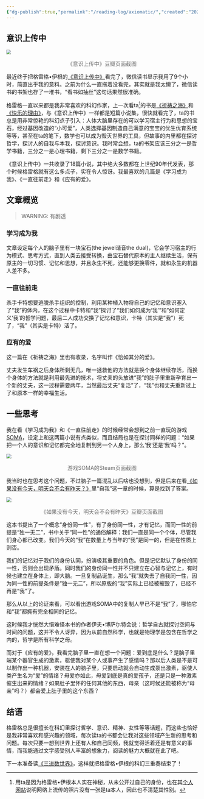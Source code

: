 ```yaml
---
{"dg-publish":true,"permalink":"/reading-log/axiomatic/","created":"2025-06-03T16:50:45.324+08:00"}
---
```


## 意识上传中

<img src="https://res.cloudinary.com/dytqos6vx/image/upload/v1749024812/ilv4fi3houcvoxi9qtcv.png" style="zoom:75%;" /><div style="text-align: center;"><span style="font-size:14; color:#6e6e6e;">《意识上传中》豆瓣页面截图</span></div>

最近终于把格雷格•伊根的[《意识上传中》](https://book.douban.com/subject/36059593/)看完了，微信读书显示我用了9个小时，简直出乎我的意料。之前为什么一直拖着没看完，其实就是我太懒了，微信读书的书架也存了一堆书，“看书如抽丝”这句话果然很准确。

格雷格一直以来都是我非常喜欢的科幻作家，上一次看ta[^1]的书是[《祈祷之海》](https://book.douban.com/subject/36138906/)和[《快乐的理由》](https://book.douban.com/subject/36149196/)，与《意识上传中》一样都是短篇小说集，很快就看完了，ta的书总是用非常惊艳的科幻点子引入：人体大脑里存在的可以学习宿主行为和思想的宝石，经过基因改造的“小可爱”，人类选择基因制造自己满意的宝宝的优生优育系统等等，甚至在ta的笔下，数学也可以成为毁灭世界的工具，但故事的内里都在探讨哲学，探讨人的自我与本我，探讨意识。我时常会想，ta的书架应该三分之一是哲学书籍，三分之一是心理书籍，剩下三分之一是数学书籍。

《意识上传中》一共收录了18篇小说，其中绝大多数都在上世纪90年代发表，那个时候格雷格就有这么多点子，实在令人惊讶。我最喜欢的几篇是《学习成为我》、《一直往前走》和《应有的爱》。

## 文章概览

> WARNING: 有剧透

### 学习成为我

文章设定每个人的脑子里有一块宝石(the jewel谐音the dual)，它会学习宿主的行为模式、思考方式，直到人类去接受转换，由宝石替代原本的主人继续生活，保有原主的一切习惯、记忆和思想，并且永生不死，还能够更换零件，就和永生的机器人差不多。

### 一直往前走

杀手卡特想要逃脱杀手组织的控制，利用某种植入物将自己的记忆和意识塞入了“我”的体内，在这个过程中卡特和“我”探讨了“我们如何成为‘我’”和”如何定义‘我’的哲学问题，最后二人成功交换了记忆和意识，卡特（其实是“我”）死了，“我”（其实是卡特）活了。

### 应有的爱

这一篇在《祈祷之海》里也有收录，名字叫作《恰如其分的爱》。

丈夫发生车祸之后身体所剩无几，唯一拯救他的方法就是换个身体继续存活，而换个身体的方法就是利用最先进的技术，将丈夫的头放进“我”的肚子里重新孕育出一个新的丈夫，这一过程需要两年，当然最后丈夫“复活”了，“我”也和丈夫重新过上了和原本一样的幸福生活。

## 一些思考

我在看《学习成为我》和《一直往前走》的时候经常会想到之前一直玩的游戏[SOMA](https://store.steampowered.com/app/282140/SOMA/?l=tchinese&curator_clanid=5096564)，设定上和这两篇小说有点类似，而且结局也是在探讨同样的问题：“如果把一个人的意识和记忆都完全地复制到另一个人身上，那么‘我’还是‘我’吗？”。

<img src="https://res.cloudinary.com/dytqos6vx/image/upload/v1749024940/vp5w0jhaxfyywxslmaxu.png" style="zoom:80%;" /><div style="text-align: center;"><span style="font-size:14; color:#6e6e6e;">游戏SOMA的Steam页面截图</span></div>

我当时也在思考这个问题，不过脑子一篇混乱以后啥也没想到，但是后来在看[《如果没有今天，明天会不会有昨天？》](https://book.douban.com/subject/26949210/)里“自我”这一章的时候，算是找到了答案。

<img src="https://res.cloudinary.com/dytqos6vx/image/upload/v1749025869/fhm4tz453tnpvrjejsdi.png" style="zoom:80%;" /><div style="text-align: center;"><span style="font-size:14; color:#6e6e6e;">《如果没有今天，明天会不会有昨天》豆瓣页面截图</span></div>

这本书提出了一个概念“身份同一性”，有了身份同一性，才有记忆，而同一性的前提是“独一无二”，书中关于“同一性”的通俗解释：我们一直是同一个个体，尽管我们身心都已改变。我们今天的“我”在数量上与当年的“我”是同一的，但是在性质上则否。

我们的记忆对于我们的身份认同，扮演极其重要的角色。但是记忆默认了身份的同一性，否则会出现矛盾。同时我们的身份同一性并不只建立在心智与记忆上，有时候也建立在身体上，即大脑。一旦复制品诞生，那么“我”就失去了自我同一性，因为同一性的前提条件是“独一无二”，所以原版的“我”实际上已经被摧毁了，已经不再是“我”了。

那么从以上的论证来看，可以看出游戏SOMA中的复制人早已不是“我”了，哪怕它和“我”都拥有完全相同的记忆。

这时候我才恍然大悟难怪本书的作者伊夫•博萨尓特会说：哲学自古就探讨空间与时间的问题，这并不令人讶异，因为从前自然科学，也就是物理学是包含在哲学之内的，哲学是所有科学之母。

而对于《应有的爱》，我看完脑子里一直在想一个问题：爱到底是什么？是脑子里端某个器官生成的激素，驱使我对某个人或事产生了感情吗？那以后人类是不是可以制作出一种机器，安装在人的脑子里，只要启动就会自动生成泵出激素，驱使人类产生名为“爱”的情绪？母爱亦如此，母爱到底是真的爱孩子，还是只是一种激素催生出来的情绪？如果肚子里怀的任何其他的东西，母亲（这时候还能被称为“母亲”吗？）都会爱上肚子里的这个东西？

## 结语

格雷格总是很擅长在科幻里探讨哲学、意识、精神、女性等等话题，而这些也恰好是我非常喜欢和感兴趣的领域，每次读ta的书都会让我对这些领域产生新的思考和问题。每次只要一想到世界上还有人和自己同频，我就觉得活着还是有意义的事情，而我能通过文字感受别人丰富的想象力，阅读的魅力大概就在此了吧。

下一本准备读[《三进数世界》](https://book.douban.com/subject/36149198/)，这样就把格雷格•伊根的科幻三重奏结束了！


[^1]: 用ta是因为格雷格•伊根本人实在神秘，从未公开过自己的身份，也在其[个人网站](https://www.gregegan.net)说明网络上流传的照片没有一张是ta本人，因此也不清楚其性别。
